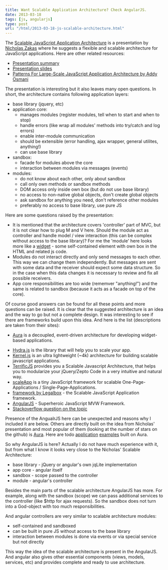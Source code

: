 ```yaml
---
title: Want Scalable Application Architecture? Check AngularJS.
date: 2013-03-18
tags: [js, angularjs]
type: post
url: "/html/2013-03-18-js-scalable-architecture.html"
---
```


The [Scalable JavaScript Application Architecture](http://www.youtube.com/watch?v=mKouqShWI4o) is a  presentation by [Nicholas Zakas](http://www.nczonline.net/) where he suggests a flexible and scalable architecture for JavaScript applications. Here are other related resources:

* [Presentation summary](http://www.ubelly.com/2011/11/scalablejs/)
* [Presentation slides](http://www.slideshare.net/nzakas/scalable-javascript-application-architecture)
* [Patterns For Large-Scale JavaScript Application Architecture by Addy Osmani](http://addyosmani.com/largescalejavascript/)

<!-- more -->
The presentation is interesting but it also leaves many open questions.
In short, the architecture contains following application layers:
* base library (jquery, etc)
* application core:
  * manages modules (register modules, tell when to start and when to stop)
  * handle errors (like wrap all modules' methods into try/catch and log errors)
  * enable inter-module communication
  * should be extensible (error handling, ajax wrapper, general utilites, anything!)
  * can use base library
* sandbox:
  * facade for modules above the core
  * interaction between modules via messages (events)
* modules:
  * do not know about each other, only about sandbox
  * call only own methods or sandbox methods
  * DOM access only inside own box (but do not use base library)
  * no access to non-native global objects, don't create global objects
  * ask sandbox for anything you need, don't reference other modules
  * preferably no access to base library, use pure JS

Here are some questions raised by the presentation:
* It is mentioned that the architecture covers 'controller' part of MVC, but it is not clear how to plug M and V here. Should the module act as controller and handle model / view interaction (this can be complex without access to the base library)? For me the 'module' here looks more like a [widget](http://en.wikipedia.org/wiki/Web_widget#Widget) - some self-contained element with own box in the HTML and related js code.
* Modules do not interact directly and only send messages to each other. This way we can change them independently. But messages are sent with some data and the receiver should expect some data structure. So in the case when this data changes it is necessary to review and fix all possible receivers.
* App core responsibilities are too wide (rememver "anything!") and the same is related to sandbox (because it acts as a facade on top of the core).

Of course good answers can be found for all these points and more questions can be raised. It is clear that the suggested architecture is an idea and the way to go but not a complete design.
It was interesting to see if there are frameworks build upon this idea.
And here is the list (descriptions are taken from their sites):

  * [Aura](https://github.com/aurajs/aura) is a decoupled, event-driven architecture for developing widget-based applications.
  - [Hydra.js](http://tcorral.github.com/Hydra.js/) is the library that will help you to scale your app.
  - [Kernel.js](http://alanlindsay.me/kerneljs/) is an ultra lightweight (~4k) architecture for building scalable javascript applications.
  - [TerrificJS](http://terrifically.org/) provides you a Scalable Javascript Architecture, that helps you to modularize your jQuery/Zepto Code in a very intuitive and natural way.
  - [scaleApp](http://scaleapp.org/) is a tiny JavaScript framework for scalable One-Page-Applications / Single-Page-Applications.
  - [framework by Legalbox](https://github.com/legalbox/lb_js_scalableApp) - the Scalable JavaScript Application framework.
  - [AngularJS](http://angularjs.org/) - Superheroic JavaScript MVW Framework.
  - [Stackoverflow question on the topic](http://stackoverflow.com/questions/8701336/good-implementation-of-scalable-javascript-application-architecture-sandbox-by)

Presence of the AngualrJS here can be unexpected and reasons why I included it are below.
Others are directly built on the idea from Nicholas' presentation and most popular of them (looking at the number of stars on the github) is [Aura](https://github.com/aurajs/aura). Here are todo [application](https://github.com/sbellity/aura-todos) [examples](https://github.com/alexanderbeletsky/todomvc-aura) built on Aura.

So why AngularJS is here? Actually I do not have much experience with it, but from what I know it looks very close to the Nicholas' Scalable Architecture:
* base library - jQuery or angular's own jqLite implementation
* app core - angular itself
* sandbox - scope passed to the controller
* module - angular's controller

Besides the main parts of the scalable architecture AngularJS has more. For example, along with the sandbox (scope) we can pass additional services to the controller (like $http for ajax requests). So the sandbox does not turn into a God-object with too much responsibilities.

And angular controllers are very similar to scalable architecture modules:
* self-contained and sandboxed
* can be built in pure JS without access to the base library
* interaction between modules is done via events or via special service but not directly

This way the idea of the scalable architecture is present in the AngularJS. And angular also gives other essential components (views, models, services, etc) and provides complete and ready to use architecture.

